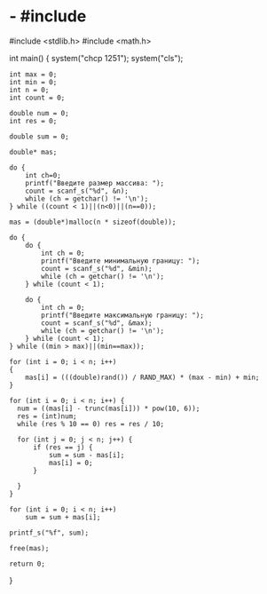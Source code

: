 # -  #include <iostream>
#include <stdlib.h>
#include <math.h>

int main()
{
	system("chcp 1251");
	system("cls");

	int max = 0;
	int min = 0;
	int n = 0;
	int count = 0;

	double num = 0;
	int res = 0;

	double sum = 0;

	double* mas;

	do {
		int ch=0;
		printf("Введите размер массива: ");
		count = scanf_s("%d", &n);
		while (ch = getchar() != '\n');
	} while ((count < 1)||(n<0)||(n==0));

	mas = (double*)malloc(n * sizeof(double));

	do {
		do {
			int ch = 0;
			printf("Введите минимальную границу: ");
			count = scanf_s("%d", &min);
			while (ch = getchar() != '\n');
		} while (count < 1);

		do {
			int ch = 0;
			printf("Введите максимальную границу: ");
			count = scanf_s("%d", &max);
			while (ch = getchar() != '\n');
		} while (count < 1);
	} while ((min > max)||(min==max));
	
	for (int i = 0; i < n; i++)
	{
		mas[i] = (((double)rand()) / RAND_MAX) * (max - min) + min;
	}

	for (int i = 0; i < n; i++) {
	  num = ((mas[i] - trunc(mas[i])) * pow(10, 6));
	  res = (int)num;
	  while (res % 10 == 0) res = res / 10;

	  for (int j = 0; j < n; j++) {
		  if (res == j) {
			  sum = sum - mas[i];
			  mas[i] = 0;
		  }

	  }
	}

	for (int i = 0; i < n; i++)
		sum = sum + mas[i];

	printf_s("%f", sum);

	free(mas);

	return 0;
}

